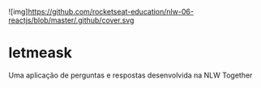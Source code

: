 ![img]https://github.com/rocketseat-education/nlw-06-reactjs/blob/master/.github/cover.svg

# letmeask
Uma aplicação de perguntas e respostas desenvolvida na NLW Together
